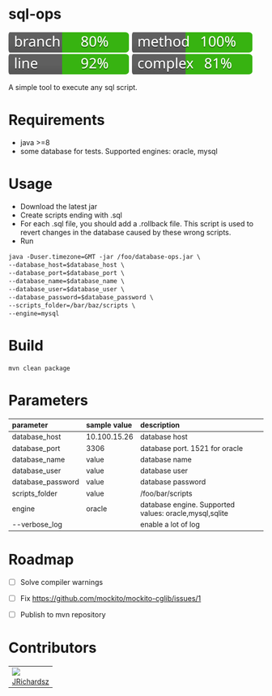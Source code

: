 # sql-ops

<img src="./.coverage/branch.svg">
<img src="./.coverage/method.svg">
<img src="./.coverage/line.svg">
<img src="./.coverage/complexity.svg">

A simple tool to execute any sql script.

# Requirements

- java >=8
- some database for tests. Supported engines: oracle, mysql

# Usage

- Download the latest jar
- Create scripts ending with .sql
- For each .sql file, you should add a .rollback file. This script is used to revert changes in the database caused by these wrong scripts.
- Run

```
java -Duser.timezone=GMT -jar /foo/database-ops.jar \
--database_host=$database_host \
--database_port=$database_port \
--database_name=$database_name \
--database_user=$database_user \
--database_password=$database_password \
--scripts_folder=/bar/baz/scripts \
--engine=mysql
```

# Build

```
mvn clean package
```

# Parameters

|parameter|sample value|description|
|:--- |:--- |:--- |
|database_host|10.100.15.26|database host|
|database_port|3306|database port. 1521 for oracle|
|database_name|value|database name|
|database_user|value|database user|
|database_password|value|database password|
|scripts_folder|value|/foo/bar/scripts|
|engine|oracle|database engine. Supported values: oracle,mysql,sqlite|
|--verbose_log||enable a lot of log|

# Roadmap

- [ ] Solve compiler warnings
- [ ] Fix https://github.com/mockito/mockito-cglib/issues/1
- [ ] Publish to mvn repository


# Contributors

<table>
  <tbody>
    <td>
      <img src="https://avatars0.githubusercontent.com/u/3322836?s=460&v=4" width="100px;"/>
      <br />
      <label><a href="http://jrichardsz.github.io/">JRichardsz</a></label>
      <br />
    </td>    
  </tbody>
</table>
